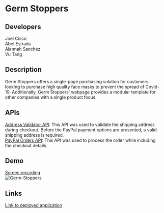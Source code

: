# Germ Stoppers

## Developers

Joel Cisco <br />
Abel Estrada <br />
Alannah Sanchez <br />
Vu Tang

## Description

Germ Stoppers offers a single-page purchasing solution for customers looking to purchase high quality face masks to prevent the spread of Covid-19. Additionally, Germ Stoppers’ webpage provides a modular template for other companies with a single product focus.

## APIs

[Address Validator API](https://www.address-validator.net/api.html): This API was used to validate the shipping address during checkout. Before the PayPal payment options are presented, a valid shipping address is required. <br />
[PayPal Orders API](https://developer.paypal.com/docs/checkout/#): This API was used to process the order while including the checkout details.

## Demo

[Screen recording](https://www.awesomescreenshot.com/video/1041720?key=f8d94fe2954de01ff5001a8818b28f52)<br />
![Germ-Stoppers](https://user-images.githubusercontent.com/68674610/93415178-c76eec00-f857-11ea-9c33-00ad2f2409a7.png)

## Links

[Link to deployed application](https://vutanguofa.github.io/group4_project1/)